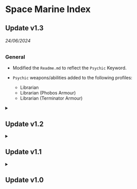 # Space Marine Index
## Update v1.3

###### 24/06/2024
### General

* Modified the `Readme.md` to reflect the `Psychic` Keyword.

* `Psychic` weapons/abilities added to the following profiles:
  * Librarian
  * Librarian (Phobos Armour)
  * Librarian (Terminator Armour)

<details>
<summary><h2>Update v1.2</h2></summary>

###### 30/11/2023
### General

* The 3 categorised Data Exports have now been condensed into one.

* `Imperial Armour` units have been added.

* Included Detachment Rules in the `Readme.md` file, Stratagems & Enhancements will be added at a later date. (This does not include the Seperate Chapters which were released at launch such as Dark Angels, Blood Angels, Space Wolves etc...) 

* A Legends Data Export has been created. This is currently acting as storage for the units that have moved from the old Data export and will be reviewed at a later date.

* A Horus Heresy Data Export has been created. Like the legends units, this is acting as storage and will be reviewed later.

* Updated Point values of all units to match the Munitorum Field Manual v1.4.

* New Unit Profiles
  * Assault Intercessors (Jump Packs) x5
  * Company Heroes
  * Astraeus
  * Thunderhawk Gunship

* Removed Unit Profiles
  * Primaris Captain
  * Primaris Chaplain
  * Primaris Company Champion
  * Primaris Librarian
  * Primaris Lieutenant
  * Primaris Techmarine

* Moved to Legends Data Export
  * Assault squad
  * Assault squad (jump packs)
  * Astartes servitors
  * Attack bike squad
  * Bike squad
  * Captain (bike)
  * Command squad
  * Hunter
  * Ironclad dreadnought
  * Land speeder
  * Land speeder storm
  * Land speeder Tornado
  * Land speeder Typhoon
  * Librarian (jump packs)
  * Relic terminator squad
  * scout bike squad
  * scout sniper squad
  * stalker
  * vanguard veteran squad

* Moved to Horus Heresy Data Export
  * Contemptor Dreadnought

* Modified Unit Profiles
  * Ancient
  * Ancient (Terminator)
  * Apothecary biologis
  * Brutalis Dreadnought
  * Captain
  * Captain (Jump pack)
  * Captain (Terminator Armour)
  * Chaplain
  * Chaplain (Jump pack)
  * Chaplain (On Bike)
  * Chaplain (Terminator Armour)
  * Devastator Squad x5 (Boltgun, Astartes chainsword, Power fist, Power weapon, Thunder hammer excluded)
  * Eliminator Squad
  * Gladiator Valiant
  * Hammerfall Bunker
  * Hellblaster Squad x5
  * Impulsor
  * Incursor Squad x5 
  * Invader ATV
  * Librarian
  * Librarian (Phobos Armour)
  * Librarian (Terminator Armour)
  * Lieutenant
  * Lieutenant (Phobos Armour)
  * Lieutenant (Reiver Armour)
  * Lieutenant with combi-weapon
  * Razorback
  * Scout Squad x5
  * Sternguard veteran squad x5 
  * Storm speeder Hailstrike
  * Stormhawk Interceptor
  * Stormraven Gunship
  * Stormtalon Gunship
  * Vanguard veteran squad (Jump packs) x5
  * Vindicator 
  * Techmarine

</details>

<details>
<summary><h2>Update v1.1</h2></summary>

###### 19/09/2023
### General
* Updated Point values of all units to match the Munitorum Field Manual v1.3.

* Added the Index Cards v1.2 Changes.

* Removed the profile abilities `Re-roll all possible failed hit rolls (if attacker)` & `Re-roll all possible failed wound rolls (if attacker)` from all profiles. Add these to the Global Modifiers to simulate the Army Rule `Oath of Moment`.

* The following units have had the `-1 to hit roll (if defender)` ability changed to `-1 to hit roll (if attacker)` this now actually simulates the `Damaged: 1-# Wounds Remaining` ability:
    * **Invictor Tactical Warsuit**
    * **Redemptor Dreadnought**
    * **Brutalis Dreadnought**
    * **Ballistus Dreadnought**
    * **Hunter**
    * **Stalker**
    * **Whirlwind**
    * **Predator Destructor**
    * **Gladiator Lancer**
    * **Gladiator Reaper**
    * **Gladiator Valiant**
    * **Vindicator**
    * **Land Raider**
    * **Land Raider Crusader**
    * **Land Raider Redeemer**
    * **Repulsor**
    * **Repulsor Executioner**
    * **Storm Raven Gunship**

### New Unit Profiles

* **Hammerfall Bunker:** Located within the SM-Vehicles file.

### HQ Changes
* **Captain, Primaris Captain:** Changed `3 extra attacks` profile ability to `Increase attacks by 3`.
* **Primaris Techmarine:** Added the weapon profile `Omnissian power axe (Vengeance of the Omnissiah)`. Use this profile to simulate the `Vengeance of the Omnissiah` ability.
* **Techmarine:**
  * Removed `Combi-weapon` to make room for `Omnissian power axe (Vengeance of the Omnissiah)`.
  * Added the weapon profile `Omnissian power axe (Vengeance of the Omnissiah)`. Use this profile to simulate the `Vengeance of the Omnissiah` ability.
* **Lieutenant with combi-weapon:** `Paired combat blades` now has the `[ANTI-TYRANIDS 4+]` weapon ability.
* **Bladeguard Ancient:** Changed `1 extra attack` profile ability to `Increase attacks by 1`.
* **Judiciar:** Changed `# extra attack` profile ability to `Increase attacks by #`.

### Infantry/Mounted Changes

* **Centurion Assault squad:** added the `Fortification` keyword to the unit ability `Critical hit : 2 extra hits`.

* **Assault squad:** Weapon profile `Close combat weapon` added.
* **Assault squad with jump pack:** Weapon profile `Close combat weapon` added.
* **Command squad:** Weapon profile `Grav-gun` changed Damage from **1** to **2**.
* **Scout squad:** Weapon profile `Power weapon` changed Strength from **4** to **5**.
* **Vanguard veteran squad:** Weapon profile `Grav-pistol` changed Damage from **1** to **2**.
* **Vanguard Veteran Squad with Jump Packs:** Weapon profile `Grav-pistol` changed Damage from **1** to **2**.
* **Bladeguard veteran squad:** Implemented the `Shields of the Imperium` ability as a profile ability.

* **Incursor squad x5:** Removed the `Oath of Moment` Weapons as they're no longer needed.

* **Desolation Squad:**
  * Renamed from `Desolation Squad x5` to `Desolation Squad` now that it is a fixed squad size of 5.
  *  Added an `Ignores Cover` profile ability, enable this and disable the `-1 to hit roll` profile ability to simulate the `Targeter Optics` ability.

* **Devastator Squad:** Added an `Ignores Cover` profile ability, enable this to simulate the `Signum` ability.
    
### Vehicles Changes

* **Ironclad dreadnought:** `Siege-breaker protocols` Now included as an ability.

* **Brutalis dreadnought:** Added `Brutalis Charge` ability as a weapon profile, disable re-rolls when simulating this.

* **Ballistus Dreadnought:** Removed one of the `Re-roll all possible failed hit rolls (if attacker)` abilities.

* **Land Speeder Tornado:** Added `Strafing Enfilade` ability as a weapon profile, disable re-rolls when simulating this.

* **Hunter:** The ability `Hunter Missile Targeting` that is present on the `skyspear missile launcher` was incorrectly targeting the keyword `FLY` instead of `MONSTER` this has now been corrected.
  
* **Gladiator Lancer:** Added a weapon profile `Lancer laser destroyer (Aquilon Optics)` for simulating the `Aquilon Optics` ability, adjust the damage range to your choice. Copy these re-roll abilities to another weapon if you wish to simulate it on that.
  
* **Gladiator Valiant:** `Twin las-talon` now has two weapon profiles to choose from to simulate `Ferocious Assault`.

* **Impulsor:** Toughness changed from 11 to 9 and Wounds changed from 9 to 11.

</details>

<details>
<summary><h2>Update v1.0</h2></summary>

###### 25/07/2023
***NOTE: Some of the descriptions below could be inaccurate as this took a while to create and Unitcrunch has had updates since.***
### General
* Have not included any Forgeworld, Legends, Epic Heroes or faction specific units such as `Ultramarines`.
* All unit profiles have 2 abilities representing the army rule **`Oath of Moment`**:
    * Re-roll all possible failed hit rolls (if attacker)
    * Re-roll all possible failed wound rolls (if attacker)
* **`Leaders`** are all separate unit profiles acting as if they were a sole unit on the battlefield and thus, they do not include there **`Leader`** ability.
* All unit profile weapons have the default maximum count per unit.
* All units that have the **`Damaged: 1-X Wounds Remaining`** have a -1 to hit roll ability in their unit profile that can be turned on/off.
* All unit profiles have the weapons shown on their datasheet. If they have access to more weapons via the armoury these are generally not included if there is more than 1/2 as that would reach Unitcrunches 15 weapon limit.

This index is split into 3 categories:
1. HQ
1. Infantry/Mounted
1. Vehicles

### HQ
* **Captain, Primaris Captain:**
    * To simulate `Finest Hour` enable the two unit abilities `Critical wound` & `3 extra attacks`
    * Wounds characteristic needs to be changed to 6 if using the `Relic shield` wargear.

* **Captain (bike):** Wounds characteristic needs to be changed to 7 if using the `Relic shield` wargear.

* **Captain (Jump pack):** Wounds characteristic needs to be changed to 6 if using the `Relic shield` wargear.

* **Captain in Terminator Armour:** Wounds characteristic needs to be changed to 7 if using the `Relic shield` wargear.

* **Lieutenant:** Enable `4++ Invuln save` to simulate the wargear `Storm Shield`.

* **Chaplain on Bike:** Enable the unit ability DEVASTATING WOUNDS to simulate the `Catechism of Fire` ability.

* **Chaplain (Jump Pack):** `Exhortation of Rage` ability is a melee weapon on the unit profile, when using disable all reroll modifiers.

* **Techmarine:** Added the Storm bolter weapon.

* **Lieutenant with combi-weapon:** `Paired combat blades` excludes the `[ANTI-TYRANIDS 4+]` weapon ability, to simulate this add one of the `[ANTI-X 4+]` weapon abilities to that weapon and add the same keyword to the defending unit.

* **Primaris Company Champion:** `Martial Superiority` ability is included in the `Master-crafted power weapon` weapon profile.

* **Primaris Ancient:** Enable the unit ability `Feel no pain 4+` to simulate the `Unbreakable Duty` ability.

* **Bladeguard Ancient:** Enable the unit ability `1 extra attack` to simulate the `Deeds of Heroism` ability.

* **Ancient (Terminator):** `Terminator Storm shield` wounds characteristic of 6 needs to be added if using that wargear.

* **Judiciar:** Adjust the `Extra attacks #` unit ability to simulate the `Silent Fury` ability. Wounds characteristic needs to be changed to 6 if using the `Relic shield` wargear.

### Infantry/Mounted
* **Assault intercessor squad:**
    * The Ability `Shock Assault` is split into two unit abilities.
    * Enable the `Re-roll all possible failed wound rolls (melee only)` ability to simulate whether the target is within range of an objective marker.

* **Incursor squad:** Oath of the moment has been removed from this unit profiles abilities and placed onto cloned weapon profiles, this is so the `Haywire Mine` ability could be implemented as a weapon on this profile.

* **Bladeguard veteran squad:** Cannot implement the `Shields of the Imperium` ability as Unitcrunch cannot allow re-rolls on saving throws.

* **Command squad:** *This profile will need to be heavily adjusted to represent your unit!*
    * The Astartes shield wargear is present as a `4++ inv` ability but only 3 units can take this item, in your simulations after 3 models have been slain the accuracy drops and results after that will be inaccurate.

* **Terminator assault squad:** `Stormshield` wargear ability to increase wounds will have to be added manually.

* **Terminator squad, Relic Terminator squad:**
    * Not implemented the `ignore any or all modifiers to that attack’s Ballistic Skill or Weapon Skill characteristic and/or to the Hit roll.` part of the `Fury of the First` ability.
    * Have Implemented the part where this unit gets +1 to hit rolls if oath of the moment is the target, this ability can be turned on/off.

* **Centurion Devastator squad:**
    * The Ability `Decimator Protocols` is split into two unit abilities.
    * Enable the `Re-roll all possible failed hit rolls (ranged only)` ability to simulate whether the target is within range of an objective marker.

* **Assault Squad** *This profile will need to be heavily adjusted to represent your unit!*
    * The Astartes shield wargear is present as an `4++ inv` ability but only 1 unit can take this item, in your simulations after 1 model has been slain the accuracy drops and results after that will be inaccurate.
    * To apply the ability `Chainsword Doctrines` just add the weapon ability you want to your Astartes Chainsword.

* **Assault Squad (Jump Packs)** *This profile will need to be heavily adjusted to represent your unit!*
    * The Astartes shield wargear is present as an `4++ inv` ability but only 1 unit can take this item, in your simulations after 1 model has been slain the accuracy drops and results after that will be inaccurate.
    * The ability `Hammer of Wrath` has been added as a weapon, to simulate this ability you'll have to disable the re-roll hits unit ability on this profile and change the weapon count per unit to the desired squad size.

* **Outriders Squad:** Excluded `Invader ATV` and the weapons `Multi-melta` & `Onslaught cannon` from this unit as it has it's own profile.

* **Bike Squad:** Excluded `Attack Bike` and the weapons `Multi-melta` & `Heavy bolter` from this unit as it has it's own profile.

* **Eradicator Squad:**
    * The ability `Total Obliteration` is present as 3 unit abilities.
    * Change the `Re-roll all damage results of #-#` to the range you would like to simulate.

* **Desolation Squad:**
    * Due to this unit mostly using `[INDIRECT FIRE]` weapons a `-1 to hit roll` unit ability has been added which can be enabled/disabled when simulating those specific weapons, be sure to add a +1 save roll to the defending unit as well.
    * Disable the `-1 to hit roll` unit ability when simulating the `Targeter Optics` ability, you will also have to add [IGNORES COVER] to the weapons you want to simulate `Targeter Optics` with.

* **Devastator Squad:** 
    * Could not add the ability `Signum` as there is no effect for `[IGNORES COVER]` when choosing `remained stationary` as a condition.  
    * To simulate the `Armorium Cherub` ability; choose the desired weapon and click edit then from the preset abilities dropbox add the `Re-roll one possible failed hit roll`.
    
### Vehicles
* **Ironclad dreadnought:** `Siege-breaker protocols` Cannot include keyword Fortification.
* **Hunter:** The ability `Hunter Missile Targeting` has been included as a weapon ability on the `skyspear missile launcher`.
* **Gladiator Lancer:** Cannot simulate the ability `Aquilon Optics` these modifiers will have to be applied to the specific attack of your choosing.
* **Gladiator Reaper:** The ability `Rotating Death` has been included as a weapon ability on the `Twin heavy onslaught gatling cannon`.
* **Gladiator Valiant:** The ability `Ferocious Assault` has been included as a weapon ability on the `Twin las-talon`, this ability assumes you're attacking the closest eligible enemy unit so it will have to be deleted if you did not want to simulate that.
* **Vindicator:** Not included the `Siege Shield` ability.
* **Repulsor Executioner:** The `Executioner` ability is present in the unit abilities, as there's no condition for Below Half-strength this can be turned on/off to simulate that.

</details>
